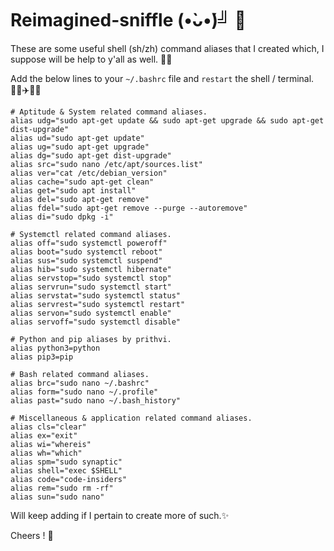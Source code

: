 # Reimagined-sniffle (•̀ᴗ•́)╝ 🍵
These are some useful shell (sh/zh) command aliases that I created which, I suppose will be help to y'all as well. 🐚🔫

Add the below lines to your `~/.bashrc` file and `restart` the shell / terminal. ​👨🏻​✈️️​🔁​🏢​

```shell
# Aptitude & System related command aliases.
alias udg="sudo apt-get update && sudo apt-get upgrade && sudo apt-get dist-upgrade"
alias ud="sudo apt-get update"
alias ug="sudo apt-get upgrade"
alias dg="sudo apt-get dist-upgrade"
alias src="sudo nano /etc/apt/sources.list"
alias ver="cat /etc/debian_version"
alias cache="sudo apt-get clean"
alias get="sudo apt install"
alias del="sudo apt-get remove"
alias fdel="sudo apt-get remove --purge --autoremove"
alias di="sudo dpkg -i"

# Systemctl related command aliases.
alias off="sudo systemctl poweroff"
alias boot="sudo systemctl reboot"
alias sus="sudo systemctl suspend"
alias hib="sudo systemctl hibernate"
alias servstop="sudo systemctl stop"
alias servrun="sudo systemctl start"
alias servstat="sudo systemctl status"
alias servrest="sudo systemctl restart"
alias servon="sudo systemctl enable"
alias servoff="sudo systemctl disable"

# Python and pip aliases by prithvi.
alias python3=python
alias pip3=pip

# Bash related command aliases.
alias brc="sudo nano ~/.bashrc"
alias form="sudo nano ~/.profile"
alias past="sudo nano ~/.bash_history"

# Miscellaneous & application related command aliases.
alias cls="clear"
alias ex="exit"
alias wi="whereis"
alias wh="which"
alias spm="sudo synaptic"
alias shell="exec $SHELL"
alias code="code-insiders"
alias rem="sudo rm -rf"
alias sun="sudo nano"
```

Will keep adding if I pertain to create more of such.✨

Cheers ! 🥂
